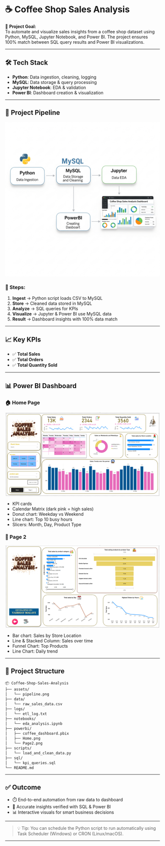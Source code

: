 # ☕ Coffee Shop Sales Analysis

🚀 **Project Goal:**  
To automate and visualize sales insights from a coffee shop dataset using Python, MySQL, Jupyter Notebook, and Power BI. The project ensures 100% match between SQL query results and Power BI visualizations.

---

## 🛠️ Tech Stack
- **Python**: Data ingestion, cleaning, logging
- **MySQL**: Data storage & query processing
- **Jupyter Notebook**: EDA & validation
- **Power BI**: Dashboard creation & visualization

---

## 🔁 Project Pipeline

![Pipeline](pipeline.png)

### 🔧 Steps:
1. **Ingest** → Python script loads CSV to MySQL
2. **Store** → Cleaned data stored in MySQL
3. **Analyze** → SQL queries for KPIs
4. **Visualize** → Jupyter & Power BI use MySQL data
5. **Result** → Dashboard insights with 100% data match

---

## 📈 Key KPIs
- ✅ **Total Sales**
- ✅ **Total Orders**
- ✅ **Total Quantity Sold**

---

## 📊 Power BI Dashboard

### 🏠 Home Page
![Home Page](Home.png)

- KPI cards
- Calendar Matrix (dark pink = high sales)
- Donut chart: Weekday vs Weekend
- Line chart: Top 10 busy hours
- Slicers: Month, Day, Product Type

### 📄 Page 2
![page 2](page2.png)

- Bar chart: Sales by Store Location
- Line & Stacked Column: Sales over time
- Funnel Chart: Top Products
- Line Chart: Daily trend

---

## 📁 Project Structure

```
📦 Coffee-Shop-Sales-Analysis
├── assets/
│   └── pipeline.png
├── data/
│   └── raw_sales_data.csv
├── logs/
│   └── etl_log.txt
├── notebooks/
│   └── eda_analysis.ipynb
├── powerbi/
│   ├── coffee_dashboard.pbix
│   ├── Home.png
│   └── Page2.png
├── scripts/
│   └── load_and_clean_data.py
├── sql/
│   └── kpi_queries.sql
└── README.md
```

---

## ✅ Outcome
- ⏱️ End-to-end automation from raw data to dashboard
- 🎯 Accurate insights verified with SQL & Power BI
- 📊 Interactive visuals for smart business decisions

---

> 💡 Tip: You can schedule the Python script to run automatically using Task Scheduler (Windows) or CRON (Linux/macOS).

---
